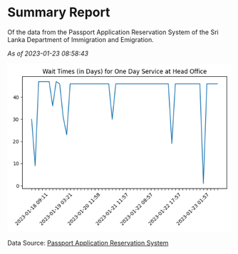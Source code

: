 # Summary Report

Of the data from the Passport Application Reservation System of the Sri Lanka Department of Immigration and Emigration.

*As of 2023-01-23 08:58:43*

![Wait Time Chart](summary.wait_time_chart.png)

Data Source: [Passport Application Reservation System](https://eservices.immigration.gov.lk:8443/appointment/pages/reservationApplication.xhtml)